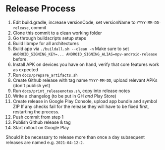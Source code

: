 Release Process
===============

1. Edit build.gradle, increase versionCode, set versionName to `YYYY-MM-DD-release`, commit
2. Clone this commit to a clean working folder
3. Go through buildscripts setup steps
4. Build libmpv for all architectures
5. Build app via `./buildall.sh --clean -n`
   Make sure to set `ANDROID_SIGNING_KEY=... ANDROID_SIGNING_ALIAS=mpv-android-release` before.
6. Install APK on devices you have on hand, verify that core features work as expected
7. Run `docs/prepare_artifacts.sh`
8. Create Github release with tag name `YYYY-MM-DD`, upload relevant APKs (don't publish yet)
9. Run `docs/print_releasenotes.sh`, copy into release notes
10. Write a changelog (to be put in GH *and* Play Store)
11. Create release in Google Play Console, upload app bundle and symbol ZIP
    If any checks fail for the release they will have to be fixed first, restarting the process.
12. Push commit from step 1
13. Publish Github release & tag
14. Start rollout on Google Play

Should it be necessary to release more than once a day subsequent releases are named e.g. `2021-04-12-2`.
